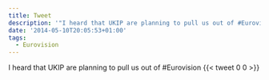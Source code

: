 ```yaml
---
title: Tweet
description: '"I heard that UKIP are planning to pull us out of #Eurovision"'
date: '2014-05-10T20:05:53+01:00'
tags:
  - Eurovision
---
```

I heard that UKIP are planning to pull us out of #Eurovision
      {{< tweet 0 0 >}}
    
